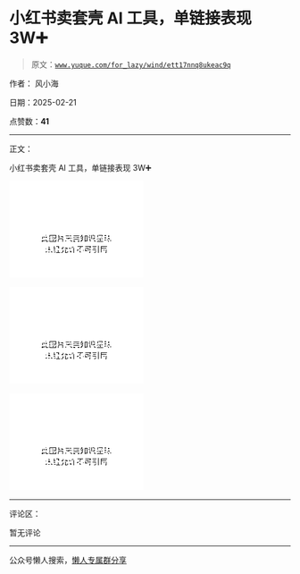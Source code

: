 # 小红书卖套壳 AI 工具，单链接表现 3W➕

> 原文：[`www.yuque.com/for_lazy/wind/ett17nnq8ukeac9q`](https://www.yuque.com/for_lazy/wind/ett17nnq8ukeac9q)

作者： 风小海

日期：2025-02-21

点赞数：**41**

* * *

正文：

小红书卖套壳 AI 工具，单链接表现 3W➕

![](img/6401f6d1359eb3c3122fae023ac1139f.png "None")

![](img/efda5819588fb8492fbf2329feefb60b.png "None")

![](img/16579ee8a8ee960dd84e773ff3a246d7.png "None")

* * *

评论区：

暂无评论

* * *

公众号懒人搜索，[懒人专属群分享](https://lazybook.fun/#/blog/group)